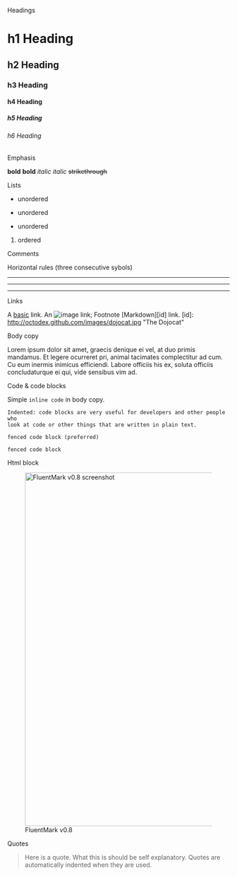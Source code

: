 Headings

# h1 Heading

## h2 Heading

### h3 Heading

#### h4 Heading

##### h5 Heading

###### h6 Heading

Emphasis

**bold**
__bold__
*italic*
_italic_
~~strikethrough~~

Lists
*  unordered
-  unordered
+  unordered
1. ordered


Comments

<!---
This is a hidden comment - will not be rendered into the HTML source
--->

<!--
This is a visible comment - will be rendered in the HTML source, 
though invisible on the page
-->

Horizontal rules (three consecutive sybols)

___	

---
	
***	

Links

A [basic](http://example.com) link.
An ![image](http://octodex.github.com/images/minion.png) link;
Footnote [Markdown][id] link.
[id]: http://octodex.github.com/images/dojocat.jpg  "The Dojocat"


Body copy

Lorem ipsum dolor sit amet, graecis denique ei vel, at duo primis mandamus. 
Et legere ocurreret pri, animal tacimates complectitur ad cum. Cu eum inermis 
inimicus efficiendi. Labore officiis his ex, soluta officiis concludaturque 
ei qui, vide sensibus vim ad.


Code & code blocks

Simple `inline code` in body copy.

    Indented: code blocks are very useful for developers and other people who 
    look at code or other things that are written in plain text. 


~~~
fenced code block (preferred)
~~~

```
fenced code block
```

Html block 

<figure>
<a href="http://www.certiv.net/updates/net.certiv.fluentmark.site/ScreenShot-0.8.png">
	<img src="http://www.certiv.net/updates/net.certiv.fluentmark.site/ScreenShot-0.8.png"
		alt="FluentMark v0.8 screenshot" 
		align="left" width="800"></a>
	<figcaption>FluentMark v0.8</figcaption>
</figure>




Quotes

> Here is a quote. What this is should be self explanatory. 
> Quotes are automatically indented when they are used.

